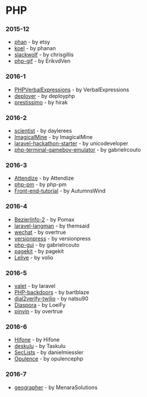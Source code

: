 # PHP


### 2015-12
- [phan](https://github.com/etsy/phan) - by etsy
- [koel](https://github.com/phanan/koel) - by phanan
- [slackwolf](https://github.com/chrisgillis/slackwolf) - by chrisgillis
- [php-gif](https://github.com/ErikvdVen/php-gif) - by ErikvdVen

### 2016-1
- [PHPVerbalExpressions](https://github.com/VerbalExpressions/PHPVerbalExpressions) - by VerbalExpressions
- [deployer](https://github.com/deployphp/deployer) - by deployphp
- [prestissimo](https://github.com/hirak/prestissimo) - by hirak

### 2016-2
- [scientist](https://github.com/daylerees/scientist) - by daylerees
- [ImagicalMine](https://github.com/ImagicalMine/ImagicalMine) - by ImagicalMine
- [laravel-hackathon-starter](https://github.com/unicodeveloper/laravel-hackathon-starter) - by unicodeveloper
- [php-terminal-gameboy-emulator](https://github.com/gabrielrcouto/php-terminal-gameboy-emulator) - by gabrielrcouto

### 2016-3
- [Attendize](https://github.com/Attendize/Attendize) - by Attendize
- [php-pm](https://github.com/php-pm/php-pm) - by php-pm
- [Front-end-tutorial](https://github.com/AutumnsWind/Front-end-tutorial) - by AutumnsWind

### 2016-4
- [BezierInfo-2](https://github.com/Pomax/BezierInfo-2) - by Pomax
- [laravel-langman](https://github.com/themsaid/laravel-langman) - by themsaid
- [wechat](https://github.com/overtrue/wechat) - by overtrue
- [versionpress](https://github.com/versionpress/versionpress) - by versionpress
- [php-gui](https://github.com/gabrielrcouto/php-gui) - by gabrielrcouto
- [pagekit](https://github.com/pagekit/pagekit) - by pagekit
- [Lelive](https://github.com/volio/Lelive) - by volio

### 2016-5
- [valet](https://github.com/laravel/valet) - by laravel
- [PHP-backdoors](https://github.com/bartblaze/PHP-backdoors) - by bartblaze
- [dial2verify-twilio](https://github.com/natsu90/dial2verify-twilio) - by natsu90
- [Diaspora](https://github.com/LoeiFy/Diaspora) - by LoeiFy
- [pinyin](https://github.com/overtrue/pinyin) - by overtrue

### 2016-6
- [Hifone](https://github.com/Hifone/Hifone) - by Hifone
- [deskulu](https://github.com/Taskulu/deskulu) - by Taskulu
- [SecLists](https://github.com/danielmiessler/SecLists) - by danielmiessler
- [Opulence](https://github.com/opulencephp/Opulence) - by opulencephp

### 2016-7
- [geographer](https://github.com/MenaraSolutions/geographer) - by MenaraSolutions
